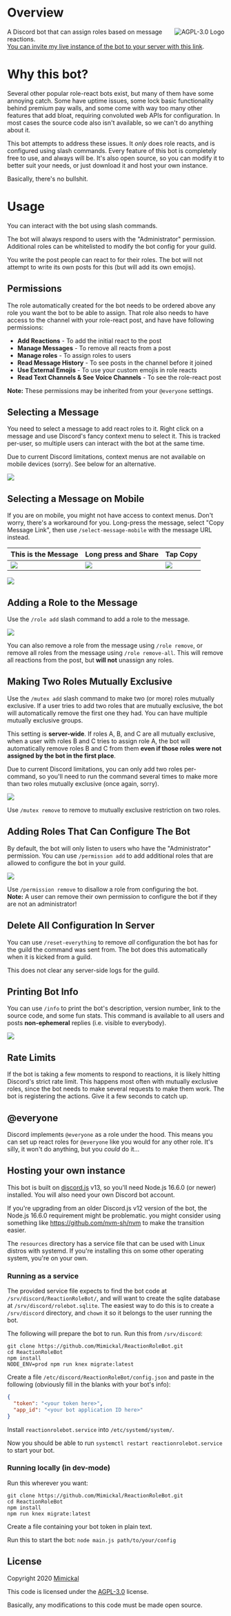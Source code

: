 # Overview

<a href="LICENSE.md"><img align="right" alt="AGPL-3.0 Logo"
src="https://www.gnu.org/graphics/agplv3-155x51.png">
</a>

A Discord bot that can assign roles based on message reactions.<br/>
[You can invite my live instance of the bot to your server with this link](
https://discord.com/oauth2/authorize?client_id=692585944934514738&scope=bot&permissions=335881280
).

# Why this bot?
Several other popular role-react bots exist, but many of them have some annoying
catch. Some have uptime issues, some lock basic functionality behind premium pay
walls, and some come with way too many other features that add bloat, requiring
convoluted web APIs for configuration. In most cases the source code also isn't
available, so we can't do anything about it.

This bot attempts to address these issues. It _only_ does role reacts, and is
configured using slash commands. Every feature of this bot is completely free to
use, and always will be. It's also open source, so you can modify it to better
suit your needs, or just download it and host your own instance.

Basically, there's no bullshit.

# Usage
You can interact with the bot using slash commands.

The bot will always respond to users with the "Administrator" permission.
Additional roles can be whitelisted to modify the bot config for your guild.

You write the post people can react to for their roles. The bot will not attempt
to write its own posts for this (but will add its own emojis).

## Permissions
The role automatically created for the bot needs to be ordered above any role
you want the bot to be able to assign. That role also needs to have access to
the channel with your role-react post, and have have following permissions:
* **Add Reactions** - To add the initial react to the post
* **Manage Messages** - To remove all reacts from a post
* **Manage roles** - To assign roles to users
* **Read Message History** - To see posts in the channel before it joined
* **Use External Emojis** - To use your custom emojis in role reacts
* **Read Text Channels & See Voice Channels** - To see the role-react post

**Note:** These permissions may be inherited from your `@everyone` settings.

## Selecting a Message
You need to select a message to add react roles to it. Right click on a message
and use Discord's fancy context menu to select it. This is tracked per-user, so
multiple users can interact with the bot at the same time.

Due to current Discord limitations, context menus are not available on mobile
devices (sorry). See below for an alternative.

![](docs/select.png)

## Selecting a Message on Mobile
If you are on mobile, you might not have access to context menus. Don't worry,
there's a workaround for you. Long-press the message, select
"Copy Message Link", then use `/select-message-mobile` with the message URL
instead.

| This is the Message       | Long press and Share      | Tap Copy                  |
|---------------------------|---------------------------|---------------------------|
|![](docs/mobileselect1.png)|![](docs/mobileselect2.png)|![](docs/mobileselect3.png)|

![](docs/mobileselect4.png)

## Adding a Role to the Message
Use the `/role add` slash command to add a role to the message.

![](docs/roleadd.png)

You can also remove a role from the message using `/role remove`, or remove
all roles from the message using `/role remove-all`. This will remove all
reactions from the post, but **will not** unassign any roles.

## Making Two Roles Mutually Exclusive
Use the `/mutex add` slash command to make two (or more) roles mutually
exclusive. If a user tries to add two roles that are mutually exclusive, the bot
will automatically remove the first one they had. You can have multiple mutually
exclusive groups.

This setting is **server-wide**. If roles A, B, and C are all mutually
exclusive, when a user with roles B and C tries to assign role A, the bot will
automatically remove roles B and C from them **even if those roles were not
assigned by the bot in the first place**.

Due to current Discord limitations, you can only add two roles per-command, so
you'll need to run the command several times to make more than two roles
mutually exclusive (once again, sorry).

![](docs/mutexadd.png)

Use `/mutex remove` to remove to mutually exclusive restriction on two roles.

## Adding Roles That Can Configure The Bot
By default, the bot will only listen to users who have the "Administrator"
permission. You can use `/permission add` to add additional roles that are
allowed to configure the bot in your guild.

![](docs/permadd.png)

Use `/permission remove` to disallow a role from configuring the bot.<br/>
**Note:** A user can remove their own permission to configure the bot if they
are not an administrator!

## Delete All Configuration In Server
You can use `/reset-everything` to remove *all* configuration the bot has for
the guild the command was sent from. The bot does this automatically when it is
kicked from a guild.

This does not clear any server-side logs for the guild.

## Printing Bot Info
You can use `/info` to print the bot's description, version number, link to the
source code, and some fun stats. This command is available to all users and
posts **non-ephemeral** replies (i.e. visible to everybody).

![](docs/info.png)

## Rate Limits
If the bot is taking a few moments to respond to reactions, it is likely hitting
Discord's strict rate limit. This happens most often with mutually exclusive
roles, since the bot needs to make several requests to make them work. The bot
is registering the actions. Give it a few seconds to catch up.

## @everyone
Discord implements `@everyone` as a role under the hood. This means you can set
up react roles for `@everyone` like you would for any other role. It's silly, it
won't do anything, but you *could* do it...

## Hosting your own instance
This bot is built on [discord.js](https://discord.js.org/#/) v13, so you'll need
Node.js 16.6.0 (or newer) installed. You will also need your own Discord bot
account.

If you're upgrading from an older Discord.js v12 version of the bot, the Node.js
16.6.0 requirement might be problematic. you might consider using something like
https://github.com/nvm-sh/nvm to make the transition easier.

The `resources` directory has a service file that can be used with Linux distros
with systemd. If you're installing this on some other operating system, you're
on your own.

### Running as a service
The provided service file expects to find the bot code at
`/srv/discord/ReactionRoleBot/`, and will want to create the sqlite database at
`/srv/discord/rolebot.sqlite`. The easiest way to do this is to create a
`/srv/discord` directory, and `chown` it so it belongs to the user running the
bot.

The following will prepare the bot to run. Run this from `/srv/discord`:
```
git clone https://github.com/Mimickal/ReactionRoleBot.git
cd ReactionRoleBot
npm install
NODE_ENV=prod npm run knex migrate:latest
```

Create a file `/etc/discord/ReactionRoleBot/config.json` and paste in the
following (obviously fill in the blanks with your bot's info):
```json
{
  "token": "<your token here>",
  "app_id": "<your bot application ID here>"
}
```

Install `reactionrolebot.service` into `/etc/systemd/system/`.

Now you should be able to run `systemctl restart reactionrolebot.service` to
start your bot.

### Running locally (in dev-mode)
Run this wherever you want:
```
git clone https://github.com/Mimickal/ReactionRoleBot.git
cd ReactionRoleBot
npm install
npm run knex migrate:latest
```

Create a file containing your bot token in plain text.

Run this to start the bot: `node main.js path/to/your/config`

## License
Copyright 2020 [Mimickal](https://github.com/Mimickal)

This code is licensed under the
[AGPL-3.0](https://www.gnu.org/licenses/agpl-3.0-standalone.html) license.

Basically, any modifications to this code must be made open source.
